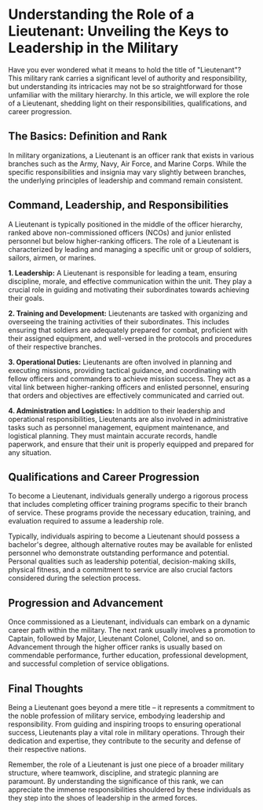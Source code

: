 # Understanding the Role of a Lieutenant: Unveiling the Keys to Leadership in the Military

Have you ever wondered what it means to hold the title of "Lieutenant"? This military rank carries a significant level of authority and responsibility, but understanding its intricacies may not be so straightforward for those unfamiliar with the military hierarchy. In this article, we will explore the role of a Lieutenant, shedding light on their responsibilities, qualifications, and career progression.

## The Basics: Definition and Rank

In military organizations, a Lieutenant is an officer rank that exists in various branches such as the Army, Navy, Air Force, and Marine Corps. While the specific responsibilities and insignia may vary slightly between branches, the underlying principles of leadership and command remain consistent.

## Command, Leadership, and Responsibilities

A Lieutenant is typically positioned in the middle of the officer hierarchy, ranked above non-commissioned officers (NCOs) and junior enlisted personnel but below higher-ranking officers. The role of a Lieutenant is characterized by leading and managing a specific unit or group of soldiers, sailors, airmen, or marines.

**1. Leadership:** A Lieutenant is responsible for leading a team, ensuring discipline, morale, and effective communication within the unit. They play a crucial role in guiding and motivating their subordinates towards achieving their goals.

**2. Training and Development:** Lieutenants are tasked with organizing and overseeing the training activities of their subordinates. This includes ensuring that soldiers are adequately prepared for combat, proficient with their assigned equipment, and well-versed in the protocols and procedures of their respective branches.

**3. Operational Duties:** Lieutenants are often involved in planning and executing missions, providing tactical guidance, and coordinating with fellow officers and commanders to achieve mission success. They act as a vital link between higher-ranking officers and enlisted personnel, ensuring that orders and objectives are effectively communicated and carried out.

**4. Administration and Logistics:** In addition to their leadership and operational responsibilities, Lieutenants are also involved in administrative tasks such as personnel management, equipment maintenance, and logistical planning. They must maintain accurate records, handle paperwork, and ensure that their unit is properly equipped and prepared for any situation.

## Qualifications and Career Progression

To become a Lieutenant, individuals generally undergo a rigorous process that includes completing officer training programs specific to their branch of service. These programs provide the necessary education, training, and evaluation required to assume a leadership role.

Typically, individuals aspiring to become a Lieutenant should possess a bachelor's degree, although alternative routes may be available for enlisted personnel who demonstrate outstanding performance and potential. Personal qualities such as leadership potential, decision-making skills, physical fitness, and a commitment to service are also crucial factors considered during the selection process.

## Progression and Advancement

Once commissioned as a Lieutenant, individuals can embark on a dynamic career path within the military. The next rank usually involves a promotion to Captain, followed by Major, Lieutenant Colonel, Colonel, and so on. Advancement through the higher officer ranks is usually based on commendable performance, further education, professional development, and successful completion of service obligations.

## Final Thoughts

Being a Lieutenant goes beyond a mere title – it represents a commitment to the noble profession of military service, embodying leadership and responsibility. From guiding and inspiring troops to ensuring operational success, Lieutenants play a vital role in military operations. Through their dedication and expertise, they contribute to the security and defense of their respective nations.

Remember, the role of a Lieutenant is just one piece of a broader military structure, where teamwork, discipline, and strategic planning are paramount. By understanding the significance of this rank, we can appreciate the immense responsibilities shouldered by these individuals as they step into the shoes of leadership in the armed forces.